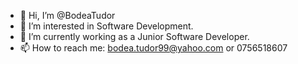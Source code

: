 - 👋 Hi, I’m @BodeaTudor
- 👀 I’m interested in Software Development.
- 🌱 I’m currently working as a Junior Software Developer.
- 📫 How to reach me: bodea.tudor99@yahoo.com or 0756518607

<!---
BodeaTudor/BodeaTudor is a ✨ special ✨ repository because its `README.md` (this file) appears on your GitHub profile.
You can click the Preview link to take a look at your changes.
--->
